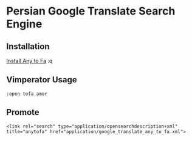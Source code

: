 # Persian Google Translate Search Engine

## Installation

<a href="javascript:addProvider('application/google_translate_any_to_fa.xml');void(0)">Install Any to Fa</a>
:q

## Vimperator Usage

~~~
:open tofa amor
~~~

## Promote

~~~
<link rel="search" type="application/opensearchdescription+xml" title="anytofa" href="application/google_translate_any_to_fa.xml">
~~~
